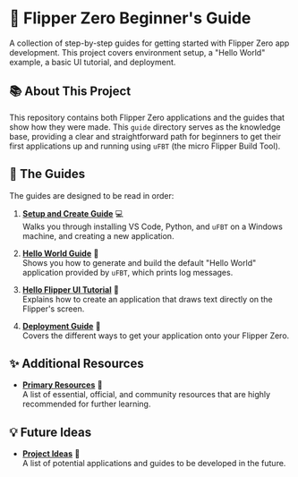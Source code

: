 # 🐬 Flipper Zero Beginner's Guide

A collection of step-by-step guides for getting started with Flipper Zero app development. This project covers environment setup, a "Hello World" example, a basic UI tutorial, and deployment.

## 📚 About This Project

This repository contains both Flipper Zero applications and the guides that show how they were made. This `guide` directory serves as the knowledge base, providing a clear and straightforward path for beginners to get their first applications up and running using `uFBT` (the micro Flipper Build Tool).

## 📖 The Guides

The guides are designed to be read in order:

1.  **[Setup and Create Guide](guide/setup_and_create_guide.md)** 💻  
Walks you through installing VS Code, Python, and `uFBT` on a Windows machine, and creating a new application.

2.  **[Hello World Guide](guide/flipper_hello_world_guide.md)** 👋  
Shows you how to generate and build the default "Hello World" application provided by `uFBT`, which prints log messages.

3.  **[Hello Flipper UI Tutorial](guide/hello_flipper_ui_tutorial.md)** 🎨  
Explains how to create an application that draws text directly on the Flipper's screen.

4.  **[Deployment Guide](guide/deployment_guide.md)** 🚀  
Covers the different ways to get your application onto your Flipper Zero.

## ✨ Additional Resources

*   **[Primary Resources](guide/resources.md)** 🔗  
A list of essential, official, and community resources that are highly recommended for further learning.

## 💡 Future Ideas

*   **[Project Ideas](IDEAS.md)** 🧠  
A list of potential applications and guides to be developed in the future.